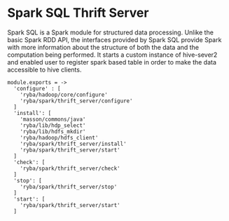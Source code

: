 
# Spark SQL Thrift Server

Spark SQL is a Spark module for structured data processing. 
Unlike the basic Spark RDD API, the interfaces provided by Spark SQL provide Spark 
with more information about the structure of both the data and the computation being performed. 
It starts a custom instance of hive-sever2 and enabled user to register spark based table
in order to make the data accessible to hive clients.

    module.exports = ->
      'configure' : [
        'ryba/hadoop/core/configure'
        'ryba/spark/thrift_server/configure'
      ]
      'install': [
        'masson/commons/java'
        'ryba/lib/hdp_select'
        'ryba/lib/hdfs_mkdir'
        'ryba/hadoop/hdfs_client'
        'ryba/spark/thrift_server/install'
        'ryba/spark/thrift_server/start'
      ]
      'check': [
        'ryba/spark/thrift_server/check'
      ]
      'stop': [
        'ryba/spark/thrift_server/stop'
      ]
      'start': [
        'ryba/spark/thrift_server/start'
      ]

